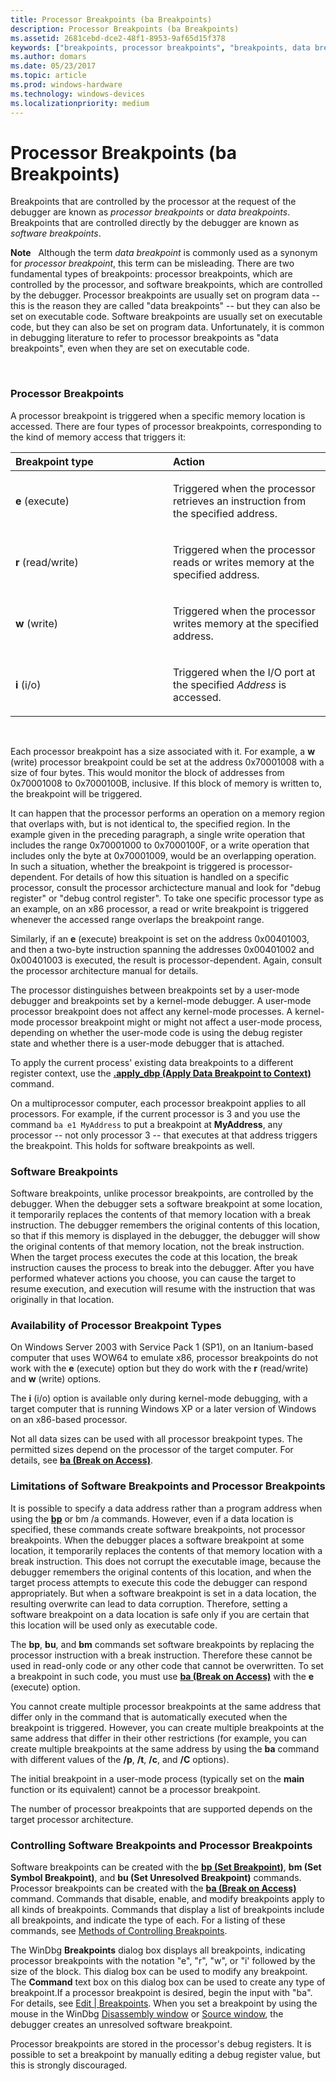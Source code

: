 ```yaml
---
title: Processor Breakpoints (ba Breakpoints)
description: Processor Breakpoints (ba Breakpoints)
ms.assetid: 2681cebd-dce2-48f1-8953-9af65d15f378
keywords: ["breakpoints, processor breakpoints", "breakpoints, data breakpoints", "breakpoints, software breakpoints", "breakpoints, BP versus BA", "software breakpoint", "software breakpoint, overview", "software breakpoint, limitations", "processor breakpoint", "processor breakpoint, overview"]
ms.author: domars
ms.date: 05/23/2017
ms.topic: article
ms.prod: windows-hardware
ms.technology: windows-devices
ms.localizationpriority: medium
---
```


# Processor Breakpoints (ba Breakpoints)


Breakpoints that are controlled by the processor at the request of the debugger are known as *processor breakpoints* or *data breakpoints*. Breakpoints that are controlled directly by the debugger are known as *software breakpoints*.

**Note**   Although the term *data breakpoint* is commonly used as a synonym for *processor breakpoint*, this term can be misleading. There are two fundamental types of breakpoints: processor breakpoints, which are controlled by the processor, and software breakpoints, which are controlled by the debugger. Processor breakpoints are usually set on program data -- this is the reason they are called "data breakpoints" -- but they can also be set on executable code. Software breakpoints are usually set on executable code, but they can also be set on program data. Unfortunately, it is common in debugging literature to refer to processor breakpoints as "data breakpoints", even when they are set on executable code.

 

### <span id="processor_breakpoints"></span><span id="PROCESSOR_BREAKPOINTS"></span>Processor Breakpoints

A processor breakpoint is triggered when a specific memory location is accessed. There are four types of processor breakpoints, corresponding to the kind of memory access that triggers it:

<table>
<colgroup>
<col width="50%" />
<col width="50%" />
</colgroup>
<thead>
<tr class="header">
<th align="left">Breakpoint type</th>
<th align="left">Action</th>
</tr>
</thead>
<tbody>
<tr class="odd">
<td align="left"><p><strong>e</strong> (execute)</p></td>
<td align="left"><p>Triggered when the processor retrieves an instruction from the specified address.</p></td>
</tr>
<tr class="even">
<td align="left"><p><strong>r</strong> (read/write)</p></td>
<td align="left"><p>Triggered when the processor reads or writes memory at the specified address.</p></td>
</tr>
<tr class="odd">
<td align="left"><p><strong>w</strong> (write)</p></td>
<td align="left"><p>Triggered when the processor writes memory at the specified address.</p></td>
</tr>
<tr class="even">
<td align="left"><p><strong>i</strong> (i/o)</p></td>
<td align="left"><p>Triggered when the I/O port at the specified <em>Address</em> is accessed.</p></td>
</tr>
</tbody>
</table>

 

Each processor breakpoint has a size associated with it. For example, a **w** (write) processor breakpoint could be set at the address 0x70001008 with a size of four bytes. This would monitor the block of addresses from 0x70001008 to 0x7000100B, inclusive. If this block of memory is written to, the breakpoint will be triggered.

It can happen that the processor performs an operation on a memory region that overlaps with, but is not identical to, the specified region. In the example given in the preceding paragraph, a single write operation that includes the range 0x70001000 to 0x7000100F, or a write operation that includes only the byte at 0x70001009, would be an overlapping operation. In such a situation, whether the breakpoint is triggered is processor-dependent. For details of how this situation is handled on a specific processor, consult the processor archictecture manual and look for "debug register" or "debug control register". To take one specific processor type as an example, on an x86 processor, a read or write breakpoint is triggered whenever the accessed range overlaps the breakpoint range.

Similarly, if an **e** (execute) breakpoint is set on the address 0x00401003, and then a two-byte instruction spanning the addresses 0x00401002 and 0x00401003 is executed, the result is processor-dependent. Again, consult the processor architecture manual for details.

The processor distinguishes between breakpoints set by a user-mode debugger and breakpoints set by a kernel-mode debugger. A user-mode processor breakpoint does not affect any kernel-mode processes. A kernel-mode processor breakpoint might or might not affect a user-mode process, depending on whether the user-mode code is using the debug register state and whether there is a user-mode debugger that is attached.

To apply the current process' existing data breakpoints to a different register context, use the [**.apply\_dbp (Apply Data Breakpoint to Context)**](-apply-dbp--apply-data-breakpoint-to-context-.md) command.

On a multiprocessor computer, each processor breakpoint applies to all processors. For example, if the current processor is 3 and you use the command `ba e1 MyAddress` to put a breakpoint at **MyAddress**, any processor -- not only processor 3 -- that executes at that address triggers the breakpoint. This holds for software breakpoints as well.

### <span id="software_breakpoints"></span><span id="SOFTWARE_BREAKPOINTS"></span>Software Breakpoints

Software breakpoints, unlike processor breakpoints, are controlled by the debugger. When the debugger sets a software breakpoint at some location, it temporarily replaces the contents of that memory location with a break instruction. The debugger remembers the original contents of this location, so that if this memory is displayed in the debugger, the debugger will show the original contents of that memory location, not the break instruction. When the target process executes the code at this location, the break instruction causes the process to break into the debugger. After you have performed whatever actions you choose, you can cause the target to resume execution, and execution will resume with the instruction that was originally in that location.

### <span id="availability_of_processor_breakpoint_types"></span><span id="AVAILABILITY_OF_PROCESSOR_BREAKPOINT_TYPES"></span>Availability of Processor Breakpoint Types

On Windows Server 2003 with Service Pack 1 (SP1), on an Itanium-based computer that uses WOW64 to emulate x86, processor breakpoints do not work with the **e** (execute) option but they do work with the **r** (read/write) and **w** (write) options.

The **i** (i/o) option is available only during kernel-mode debugging, with a target computer that is running Windows XP or a later version of Windows on an x86-based processor.

Not all data sizes can be used with all processor breakpoint types. The permitted sizes depend on the processor of the target computer. For details, see [**ba (Break on Access)**](ba--break-on-access-.md).

### <span id="limitations_of_software_breakpoints_and_processor_breakpoints"></span><span id="LIMITATIONS_OF_SOFTWARE_BREAKPOINTS_AND_PROCESSOR_BREAKPOINTS"></span>Limitations of Software Breakpoints and Processor Breakpoints

It is possible to specify a data address rather than a program address when using the [**bp**](bp--bu--bm--set-breakpoint-.md) or bm /a commands. However, even if a data location is specified, these commands create software breakpoints, not processor breakpoints. When the debugger places a software breakpoint at some location, it temporarily replaces the contents of that memory location with a break instruction. This does not corrupt the executable image, because the debugger remembers the original contents of this location, and when the target process attempts to execute this code the debugger can respond appropriately. But when a software breakpoint is set in a data location, the resulting overwrite can lead to data corruption. Therefore, setting a software breakpoint on a data location is safe only if you are certain that this location will be used only as executable code.

The **bp**, **bu**, and **bm** commands set software breakpoints by replacing the processor instruction with a break instruction. Therefore these cannot be used in read-only code or any other code that cannot be overwritten. To set a breakpoint in such code, you must use [**ba (Break on Access)**](ba--break-on-access-.md) with the **e** (execute) option.

You cannot create multiple processor breakpoints at the same address that differ only in the command that is automatically executed when the breakpoint is triggered. However, you can create multiple breakpoints at the same address that differ in their other restrictions (for example, you can create multiple breakpoints at the same address by using the **ba** command with different values of the **/p**, **/t**, **/c**, and **/C** options).

The initial breakpoint in a user-mode process (typically set on the **main** function or its equivalent) cannot be a processor breakpoint.

The number of processor breakpoints that are supported depends on the target processor architecture.

### <span id="controlling_software_breakpoints_and_processor_breakpoints"></span><span id="CONTROLLING_SOFTWARE_BREAKPOINTS_AND_PROCESSOR_BREAKPOINTS"></span>Controlling Software Breakpoints and Processor Breakpoints

Software breakpoints can be created with the [**bp (Set Breakpoint)**](bp--bu--bm--set-breakpoint-.md), **bm (Set Symbol Breakpoint)**, and **bu (Set Unresolved Breakpoint)** commands. Processor breakpoints can be created with the [**ba (Break on Access)**](ba--break-on-access-.md) command. Commands that disable, enable, and modify breakpoints apply to all kinds of breakpoints. Commands that display a list of breakpoints include all breakpoints, and indicate the type of each. For a listing of these commands, see [Methods of Controlling Breakpoints](methods-of-controlling-breakpoints.md).

The WinDbg **Breakpoints** dialog box displays all breakpoints, indicating processor breakpoints with the notation "e", "r", "w", or "i' followed by the size of the block. This dialog box can be used to modify any breakpoint. The **Command** text box on this dialog box can be used to create any type of breakpoint.If a processor breakpoint is desired, begin the input with "ba". For details, see [Edit | Breakpoints](edit---breakpoints.md). When you set a breakpoint by using the mouse in the WinDbg [Disassembly window](disassembly-window.md) or [Source window](source-window.md), the debugger creates an unresolved software breakpoint.

Processor breakpoints are stored in the processor's debug registers. It is possible to set a breakpoint by manually editing a debug register value, but this is strongly discouraged.

 

 





